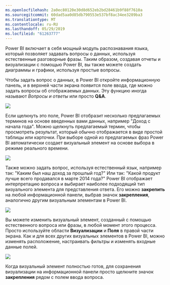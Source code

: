```yaml
---
ms.openlocfilehash: 2a0ec80120e30d8d652eb2bd28461b9f88f7610a
ms.sourcegitcommit: 60dad5aa0d85db790553e537bf8ac34ee3289ba3
ms.translationtype: MT
ms.contentlocale: ru-RU
ms.lasthandoff: 05/29/2019
ms.locfileid: "61263777"
---
```

Power BI включает в себя мощный модуль распознавания языка, который позволяет задавать вопросы о данных, используя естественные разговорные фразы. Таким образом, создавая отчеты и визуализации с помощью Power BI, вы также можете создать диаграммы и графики, используя простые вопросы.

Чтобы задать вопрос о данных, в Power BI откройте информационную панель, и в верхней части экрана появится поле ввода, где можно задать вопросы об отображаемых данных. Эту функцию иногда называют *Вопросы и ответы* или просто **Q&A**.

![](media/4-3-asking-questions-natural-language/4-3_1.png)

Если щелкнуть это поле, Power BI отобразит несколько предлагаемых терминов на основе введенных вами данных, например "Доход с начала года". Можно щелкнуть предлагаемый термин, чтобы просмотреть результат, который обычно отображается в виде простой таблицы или карточки. При выборе одной из предлагаемых фраз Power BI автоматически создает визуальный элемент на основе выбора в режиме реального времени.

![](media/4-3-asking-questions-natural-language/4-3_2.png)

Также можно задать вопрос, используя естественный язык, например так: "Каким был наш доход за прошлый год?" Или так: "Какой продукт лучше всего продавался в марте 2014 года?" Power BI отображает интерпретацию вопроса и выбирает наиболее подходящий тип визуального элемента для представления ответа. Его можно **закрепить** на любой информационной панели, выбрав значок **закрепления**, аналогично другим визуальным элементам в Power BI.

![](media/4-3-asking-questions-natural-language/4-3_3.png)

Вы можете изменить визуальный элемент, созданный с помощью естественного вопроса или фразы, в любой момент этого процесса. Просто используйте области **Визуализации** и **Поля** в правой части экрана. Как и для всех других визуальных элементов в Power BI, можно изменять расположение, настраивать фильтры и изменять входные данные полей.

![](media/4-3-asking-questions-natural-language/4-3_4.png)

Когда визуальный элемент полностью готов, для сохранения визуализации на информационной панели просто щелкните значок **закрепления** рядом с полем ввода вопроса.

